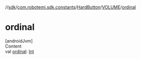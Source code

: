 //[sdk](../../../../index.md)/[com.robotemi.sdk.constants](../../index.md)/[HardButton](../index.md)/[VOLUME](index.md)/[ordinal](ordinal.md)



# ordinal  
[androidJvm]  
Content  
val [ordinal](ordinal.md): [Int](https://kotlinlang.org/api/latest/jvm/stdlib/kotlin/-int/index.html)  



